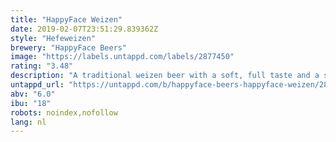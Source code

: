 ```yaml
---
title: "HappyFace Weizen"
date: 2019-02-07T23:51:29.839362Z
style: "Hefeweizen"
brewery: "HappyFace Beers"
image: "https://labels.untappd.com/labels/2877450"
rating: "3.48"
description: "A traditional weizen beer with a soft, full taste and a smooth aftertaste."
untappd_url: "https://untappd.com/b/happyface-beers-happyface-weizen/2877450"
abv: "6.0"
ibu: "18"
robots: noindex,nofollow
lang: nl
---
```

